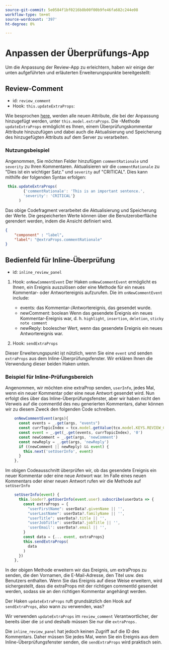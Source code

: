```yaml
---
source-git-commit: 5e0584f1bf0216b8b00f00b9fe46fa682c244e08
workflow-type: tm+mt
source-wordcount: '397'
ht-degree: 0%

---
```

# Anpassen der Überprüfungs-App

Um die Anpassung der Review-App zu erleichtern, haben wir einige der unten aufgeführten und erläuterten Erweiterungspunkte bereitgestellt:

## Review-Comment

- id: `review_comment`
- Hook: `this.updateExtraProps`:

Wie besprochen [here](../../aem_guides_framework/basic_customisation.md), werden alle neuen Attribute, die bei der Anpassung hinzugefügt werden, unter `this.model.extraProps`. Die -Methode `updateExtraProps` ermöglicht es Ihnen, einem Überprüfungskommentar Attribute hinzuzufügen und dabei auch die Aktualisierung und Speicherung des hinzugefügten Attributs auf dem Server zu verarbeiten.

### Nutzungsbeispiel

Angenommen, Sie möchten Felder hinzufügen `commentRationale` und `severity` zu Ihren Kommentaren.
Aktualisieren wir die `commentRationale` zu &quot;Dies ist ein wichtiger Satz.&quot; und `severity` auf &quot;CRITICAL&quot;.
Dies kann mithilfe der folgenden Syntax erfolgen:

```typescript
 this.updateExtraProps(
        {'commentRationale': 'This is an important sentence.',
        'severity': 'CRITICAL'}
      )
```

Das obige Codefragment verarbeitet die Aktualisierung und Speicherung der Werte. Die gespeicherten Werte können über die Benutzeroberfläche gerendert werden, indem die Ansicht definiert wird.

```JSON
{
    "component" : "label",
    "label": "@extraProps.commentRationale"
}
```

## Bedienfeld für Inline-Überprüfung

- id: `inline_review_panel`

1. Hook: `onNewCommentEvent`
Der Haken `onNewCommentEvent` ermöglicht es Ihnen, ein Ereignis auszulösen oder eine Methode für ein neues Kommentar- oder Antwortereignis aufzurufen.
Die im `onNewCommentEvent` include:
   - events: das Kommentar-/Antwortereignis, das gesendet wurde.
   - newComment: boolean Wenn das gesendete Ereignis ein neues Kommentar-Ereignis war, d. h. `highlight`, `insertion`, `deletion`, `sticky note comment`
   - newReply: boolescher Wert, wenn das gesendete Ereignis ein neues Antwortereignis war.

2. Hook: `sendExtraProps`

Dieser Erweiterungspunkt ist nützlich, wenn Sie eine `event` und senden `extraProps` aus dem Inline-Überprüfungsfenster. Wir erklären Ihnen die Verwendung dieser beiden Haken unten.

### Beispiel für Inline-Prüfungsbereich

Angenommen, wir möchten eine extraProp senden, `userInfo`, jedes Mal, wenn ein neuer Kommentar oder eine neue Antwort gesendet wird. Nun erfolgt dies über das Inline-Überprüfungsfenster, aber wir haben nicht den Verweis auf die commentId des neu generierten Kommentars, daher können wir zu diesem Zweck den folgenden Code schreiben.

```typescript
    onNewCommentEvent(args){
      const events = _.get(args, "events")
      const currTopicIndex = tcx.model.getValue(tcx.model.KEYS.REVIEW_CURR_TOPIC) || this.model.currTopicIndex || "0"
      const event = _.get(_.get(events, currTopicIndex), '0')
      const newComment = _.get(args, 'newComment')
      const newReply = _.get(args, 'newReply')
      if ((newComment || newReply) && event) {
        this.next('setUserInfo', event)
      }
    },
```

Im obigen Codeausschnitt überprüfen wir, ob das gesendete Ereignis ein neuer Kommentar oder eine neue Antwort war. Im Falle eines neuen Kommentars oder einer neuen Antwort rufen wir die Methode auf `setUserInfo`

```typescript
    setUserInfo(event) {
      this.loader?.getUserInfo(event.user).subscribe(userData => {
        const extraProps = {
          "userFirstName": userData?.givenName || '',
          "userLastName": userData?.familyName || '',
          "userTitle": userData?.title || '',
          "userJobTitle": userData?.jobTitle || '',
          'userEmail': userData?.email || '',
        }
        const data = {... event, extraProps}
        this.sendExtraProps(
          data
        )
      })
    },
```

In der obigen Methode erweitern wir das Ereignis, um extraProps zu senden, die den Vornamen, die E-Mail-Adresse, den Titel usw. des Benutzers enthalten. Wenn Sie das Ereignis auf diese Weise erweitern, wird sichergestellt, dass die extraProps mit der richtigen commentId gesendet werden, sodass sie an den richtigen Kommentar angehängt werden.

Der Haken `updateExtraProps` ruft grundsätzlich den Hook auf `sendExtraProps`, also wann zu verwenden, was?

Wir verwenden `updateExtraProps` im `review_comment` Verantwortlicher, der bereits über die `id` und deshalb müssen Sie nur die `extraProps.`

Die `inline_review_panel` hat jedoch keinen Zugriff auf die ID des Kommentars. Daher müssen Sie jedes Mal, wenn Sie ein Ereignis aus dem Inline-Überprüfungsfenster senden, die `sendExtraProps` wird praktisch sein.
